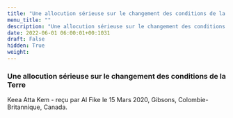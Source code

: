 ```yaml
---
title: "Une allocution sérieuse sur le changement des conditions de la Terre"
menu_title: ""
description: "Une allocution sérieuse sur le changement des conditions de la Terre"
date: 2022-06-01 06:00:01+00:1031
draft: False
hidden: True
weight:
---
```

### Une allocution sérieuse sur le changement des conditions de la Terre

Keea Atta Kem - reçu par Al Fike le 15 Mars 2020, Gibsons, Colombie-Britannique, Canada.



